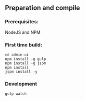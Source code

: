 ## Preparation and compile

### Prerequisites:

NodeJS and NPM

### First time build:

    cd admin-ui
    npm install -g gulp
    npm install -g jspm
    npm install
    jspm install -y

### Development

    gulp watch
